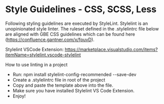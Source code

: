 # Style Guidelines - CSS, SCSS, Less

Following styling guidelines are executed by StyleLint. Stylelint is an unopinionated style linter. The ruleset defined in the .stylelintrc file below are aligned with GBE CSS guidelines which can be found here (https://confluence.gantner.com/x/fpuvD).

Stylelint VSCode Extension: https://marketplace.visualstudio.com/items?itemName=stylelint.vscode-stylelint

How to use linting in a project

- Run: npm install stylelint-config-recommended --save-dev
- Create a .stylelintrc file in root of the project
- Copy and paste the template above into the file.
- Make sure you have installed Stylelint VS Code Extension.
- Enjoy!
